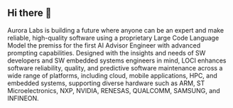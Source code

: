 ## Hi there 👋

Aurora Labs is building a future where anyone can be an expert and make reliable, high-quality software using a proprietary Large Code Language Model the premiss for the first AI Advisor Engineer with advanced prompting capabilities. Designed with the insights and needs of SW developers and SW embedded systems engineers in mind, LOCI enhances software reliability, quality, and predictive software maintenance across a wide range of platforms, including cloud, mobile applications, HPC, and embedded systems, supporting diverse hardware such as ARM, ST Microelectronics, NXP, NVIDIA, RENESAS, QUALCOMM, SAMSUNG, and INFINEON.
